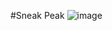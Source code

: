 ﻿#Sneak Peak
 ![image](https://github.com/ahmadsalahuddeen/FitSync-multi-tenant-saas/assets/71287508/5d150e3e-afe1-4ff6-bddd-905ddb42f863)

